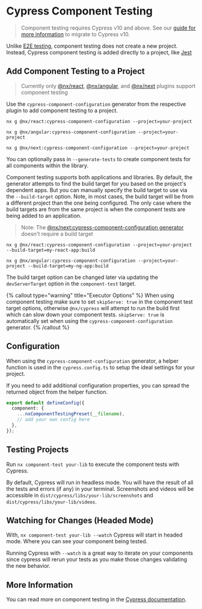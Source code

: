 # Cypress Component Testing

> Component testing requires Cypress v10 and above.
> See our [guide for more information](/recipes/cypress/cypress-v11-migration) to migrate to Cypress v10.

Unlike [E2E testing](/packages/cypress), component testing does not create a new project. Instead, Cypress component testing is added
directly to a project, like [Jest](/packages/jest)

## Add Component Testing to a Project

> Currently only [@nx/react](/packages/react/generators/cypress-component-configuration), [@nx/angular](/packages/angular/generators/cypress-component-configuration), and [@nx/next](/packages/next/generators/cypress-component-configuration) plugins support component testing

Use the `cypress-component-configuration` generator from the respective plugin to add component testing to a project.

```shell
nx g @nx/react:cypress-component-configuration --project=your-project

nx g @nx/angular:cypress-component-configuration --project=your-project

nx g @nx/next:cypress-component-configuration --project=your-project
```

You can optionally pass in `--generate-tests` to create component tests for all components within the library.

Component testing supports both applications and libraries. By default, the generator attempts to find the build target for you based on the project's dependent apps. But you can manually specify the build target to use via the `--build-target` option. Note, in most cases, the build target will be from a different project than the one being configured. The only case where the build targets are from the same project is when the component tests are being added to an application.

> Note: The [@nx/next:cypress-component-configuration generator](/packages/next/generators/cypress-component-configuration) doesn't require a build target

```shell
nx g @nx/react:cypress-component-configuration --project=your-project --build-target=my-react-app:build

nx g @nx/angular:cypress-component-configuration --project=your-project --build-target=my-ng-app:build
```

The build target option can be changed later via updating the `devServerTarget` option in the `component-test` target.

{% callout type="warning" title="Executor Options" %}
When using component testing make sure to set `skipServe: true` in the component test target options, otherwise `@nx/cypress` will attempt to run the build first which can slow down your component tests. `skipServe: true` is automatically set when using the `cypress-component-configuration` generator.
{% /callout %}

## Configuration

When using the `cypress-component-configuration` generator, a helper function is used in the `cypress.config.ts` to setup the ideal settings for your project.

If you need to add additional configuration properties, you can spread the returned object from the helper function.

```ts {%filename="cypress.config.ts"}
export default defineConfig({
  component: {
    ...nxComponentTestingPreset(__filename),
    // add your own config here
  },
});
```

## Testing Projects

Run `nx component-test your-lib` to execute the component tests with Cypress.

By default, Cypress will run in headless mode. You will have the result of all the tests and errors (if any) in your
terminal. Screenshots and videos will be accessible in `dist/cypress/libs/your-lib/screenshots` and `dist/cypress/libs/your-lib/videos`.

## Watching for Changes (Headed Mode)

With, `nx component-test your-lib --watch` Cypress will start in headed mode. Where you can see your component being tested.

Running Cypress with `--watch` is a great way to iterate on your components since cypress will rerun your tests as you make those changes validating the new behavior.

## More Information

You can read more on component testing in the [Cypress documentation](https://docs.cypress.io/guides/component-testing/writing-your-first-component-test).

